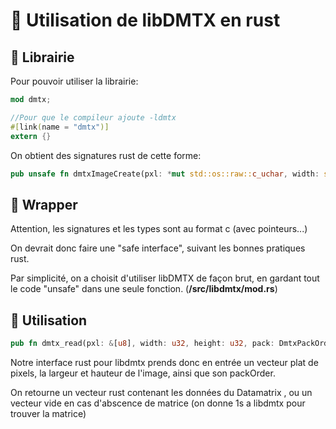 # 🧰 Utilisation de libDMTX en rust

## 🔨 Librairie
Pour pouvoir utiliser la librairie: 
```rust
mod dmtx;

//Pour que le compileur ajoute -ldmtx
#[link(name = "dmtx")] 
extern {}
```

On obtient des signatures rust de cette forme:

```rust
pub unsafe fn dmtxImageCreate(pxl: *mut std::os::raw::c_uchar, width: std::os::raw::c_int, height: std::os::raw::c_int, pack: std::os::raw::c_int) -> *mut DmtxImage
```


## 🌮 Wrapper
Attention, les signatures et les types sont au format c (avec pointeurs...)

On devrait donc faire une "safe interface", suivant les bonnes pratiques rust.

Par simplicité, on a choisit d'utiliser libDMTX de façon brut, en gardant tout le code "unsafe" dans une seule fonction. (**/src/libdmtx/mod.rs**)

## 🔧 Utilisation
```rust
pub fn dmtx_read(pxl: &[u8], width: u32, height: u32, pack: DmtxPackOrder) -> Vec<u8>
``` 

Notre interface rust pour libdmtx prends donc en entrée un vecteur plat de pixels, la largeur et hauteur de l'image, ainsi que son packOrder. 

On retourne un vecteur rust contenant les données du Datamatrix , ou un vecteur vide en cas d'abscence de matrice (on donne 1s a libdmtx pour trouver la matrice)

